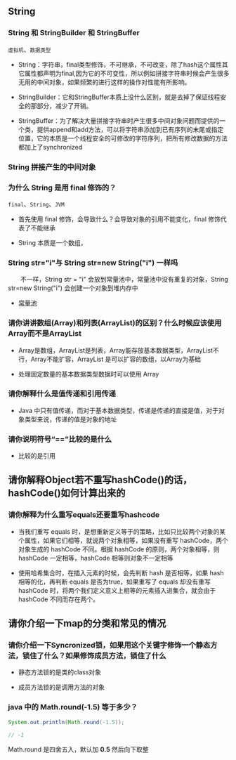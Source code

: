 ## String

### String 和 StringBuilder 和 StringBuffer
`虚拟机`、`数据类型`  
- String：字符串，final类型修饰，不可继承，不可改变，除了hash这个属性其它属性都声明为final,因为它的不可变性，所以例如拼接字符串时候会产生很多无用的中间对象，如果频繁的进行这样的操作对性能有所影响。

- StringBuilder：它和StringBuffer本质上没什么区别，就是去掉了保证线程安全的那部分，减少了开销。

- StringBuffer：为了解决大量拼接字符串时产生很多中间对象问题而提供的一个类，提供append和add方法，可以将字符串添加到已有序列的末尾或指定位置，它的本质是一个线程安全的可修改的字符序列，把所有修改数据的方法都加上了synchronized

###  String 拼接产生的中间对象

### 为什么 String 是用 final 修饰的？
`final`、`String`、`JVM`
- 首先使用 final 修饰，会导致什么？会导致对象的引用不能变化，final 修饰代表了不能继承

- String 本质是一个数组，

### String str="i"与 String str=new String("i") 一样吗
&emsp;&emsp;不一样，String str = "i" 会放到常量池中，常量池中没有重复的对象，String str=new String("i") 会创建一个对象到堆内存中

- [常量池]()

### 请你讲讲数组(Array)和列表(ArrayList)的区别？什么时候应该使用Array而不是ArrayList

- Array是数组，ArrayList是列表，Array能存放基本数据类型，ArrayList不行，Array不能扩容，ArrayList 是可以扩容的数组，以Array为基础

- 处理固定数量的基本数据类型数据时可以使用 Array

### 请你解释什么是值传递和引用传递

- Java 中只有值传递，而对于基本数据类型，传递是传递的直接是值，对于对象类型来说，传递的值是对象的地址

### 请你说明符号“==”比较的是什么

- 比较的是引用

## 请你解释Object若不重写hashCode()的话，hashCode()如何计算出来的

### 请你解释为什么重写equals还要重写hashcode

- 当我们重写 equals 时，是想重新定义等于的策略，比如只比较两个对象的某个属性，如果它们相等，就说两个对象相等，如果没有重写 hashCode，两个对象生成的 hashCode 不同。根据 hashCode 的原则，两个对象相等，则hashCode 一定相等，hashCode 相等则对象不一定相等

- 使用哈希集合时，在插入元素的时候，会先判断 hash 是否相等，如果 hash 相等的化，再判断 equals 是否为true，如果重写了 equals 却没有重写 hashCode 时，将两个我们定义意义上相等的元素插入进集合，就会由于 hashCode 不同而存在两个。


## 请你介绍一下map的分类和常见的情况

### 请你介绍一下Syncronized锁，如果用这个关键字修饰一个静态方法，锁住了什么？如果修饰成员方法，锁住了什么

- 静态方法锁的是类的class对象

- 成员方法锁的是调用方法的对象

### java 中的 Math.round(-1.5) 等于多少？
```java
System.out.println(Math.round(-1.5));

// -1
```
Math.round 是四舍五入，默认加 **0.5** 然后向下取整